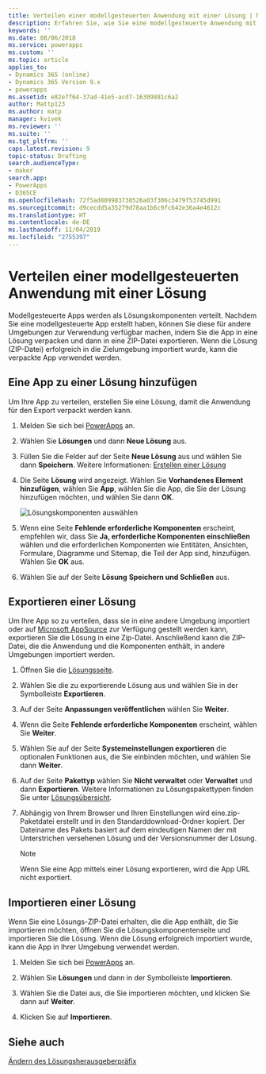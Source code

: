 ```yaml
---
title: Verteilen einer modellgesteuerten Anwendung mit einer Lösung | MicrosoftDocs
description: Erfahren Sie, wie Sie eine modellgesteuerte Anwendung mit Hilfe von Lösungen verteilen.
keywords: ''
ms.date: 08/06/2018
ms.service: powerapps
ms.custom: ''
ms.topic: article
applies_to:
- Dynamics 365 (online)
- Dynamics 365 Version 9.x
- powerapps
ms.assetid: e82e7f64-37ad-41e5-acd7-16309881c6a2
author: Mattp123
ms.author: matp
manager: kvivek
ms.reviewer: ''
ms.suite: ''
ms.tgt_pltfrm: ''
caps.latest.revision: 9
topic-status: Drafting
search.audienceType:
- maker
search.app:
- PowerApps
- D365CE
ms.openlocfilehash: 72f5ad809983738526a03f306c3479f53745d991
ms.sourcegitcommit: d9cecdd5a35279d78aa1b6c9fc642e36a4e4612c
ms.translationtype: HT
ms.contentlocale: de-DE
ms.lasthandoff: 11/04/2019
ms.locfileid: "2755397"
---
```

# <a name="distribute-a-model-driven-app-using-a-solution"></a>Verteilen einer modellgesteuerten Anwendung mit einer Lösung

Modellgesteuerte Apps werden als Lösungskomponenten verteilt. Nachdem Sie eine modellgesteuerte App erstellt haben, können Sie diese für andere Umgebungen zur Verwendung verfügbar machen, indem Sie die App in eine Lösung verpacken und dann in eine ZIP-Datei exportieren. Wenn die Lösung (ZIP-Datei) erfolgreich in die Zielumgebung importiert wurde, kann die verpackte App verwendet werden. 
  
## <a name="add-an-app-to-a-solution"></a>Eine App zu einer Lösung hinzufügen
Um Ihre App zu verteilen, erstellen Sie eine Lösung, damit die Anwendung für den Export verpackt werden kann.

1. Melden Sie sich bei [PowerApps](https://make.powerapps.com/?utm_source=padocs&utm_medium=linkinadoc&utm_campaign=referralsfromdoc) an.

2. Wählen Sie **Lösungen** und dann **Neue Lösung** aus.
3. Füllen Sie die Felder auf der Seite **Neue Lösung** aus und wählen Sie dann **Speichern**. Weitere Informationen: [Erstellen einer Lösung](../common-data-service/create-solution.md)
4. Die Seite **Lösung** wird angezeigt. Wählen Sie **Vorhandenes Element hinzufügen**, wählen Sie **App**, wählen Sie die App, die Sie der Lösung hinzufügen möchten, und wählen Sie dann **OK**. 

    ![Lösungskomponenten auswählen](media/select-solution-components.png)

5. Wenn eine Seite **Fehlende erforderliche Komponenten** erscheint, empfehlen wir, dass Sie **Ja, erforderliche Komponenten einschließen** wählen und die erforderlichen Komponenten wie Entitäten, Ansichten, Formulare, Diagramme und Sitemap, die Teil der App sind, hinzufügen. Wählen Sie **OK** aus.
6. Wählen Sie auf der Seite **Lösung** **Speichern und Schließen** aus.

## <a name="export-a-solution"></a>Exportieren einer Lösung
Um Ihre App so zu verteilen, dass sie in eine andere Umgebung importiert oder auf [Microsoft AppSource](https://appsource.microsoft.com/) zur Verfügung gestellt werden kann, exportieren Sie die Lösung in eine Zip-Datei. Anschließend kann die ZIP-Datei, die die Anwendung und die Komponenten enthält, in andere Umgebungen importiert werden.

1. Öffnen Sie die [Lösungsseite](advanced-navigation.md#solutions). 
2. Wählen Sie die zu exportierende Lösung aus und wählen Sie in der Symbolleiste **Exportieren**. 
3. Auf der Seite **Anpassungen veröffentlichen** wählen Sie **Weiter**.
4. Wenn die Seite **Fehlende erforderliche Komponenten** erscheint, wählen Sie **Weiter**. 
5. Wählen Sie auf der Seite **Systemeinstellungen exportieren** die optionalen Funktionen aus, die Sie einbinden möchten, und wählen Sie dann **Weiter**. 
6. Auf der Seite **Pakettyp** wählen Sie **Nicht verwaltet** oder **Verwaltet** und dann **Exportieren**. Weitere Informationen zu Lösungspakettypen finden Sie unter [Lösungsübersicht](../common-data-service/solutions-overview.md).
7. Abhängig von Ihrem Browser und Ihren Einstellungen wird eine.zip-Paketdatei erstellt und in den Standarddownload-Ordner kopiert. Der Dateiname des Pakets basiert auf dem eindeutigen Namen der mit Unterstrichen versehenen Lösung und der Versionsnummer der Lösung.

    > [!NOTE]
    > Wenn Sie eine App mittels einer Lösung exportieren, wird die App URL nicht exportiert.
  
## <a name="import-a-solution"></a>Importieren einer Lösung  
Wenn Sie eine Lösungs-ZIP-Datei erhalten, die die App enthält, die Sie importieren möchten, öffnen Sie die Lösungskomponentenseite und importieren Sie die Lösung. Wenn die Lösung erfolgreich importiert wurde, kann die App in Ihrer Umgebung verwendet werden.

1. Melden Sie sich bei [PowerApps](https://make.powerapps.com/?utm_source=padocs&utm_medium=linkinadoc&utm_campaign=referralsfromdoc) an.

2. Wählen Sie **Lösungen** und dann in der Symbolleiste **Importieren**.
3. Wählen Sie die Datei aus, die Sie importieren möchten, und klicken Sie dann auf **Weiter**.
4. Klicken Sie auf **Importieren**.

## <a name="see-also"></a>Siehe auch
[Ändern des Lösungsherausgeberpräfix](../common-data-service/change-solution-publisher-prefix.md)

